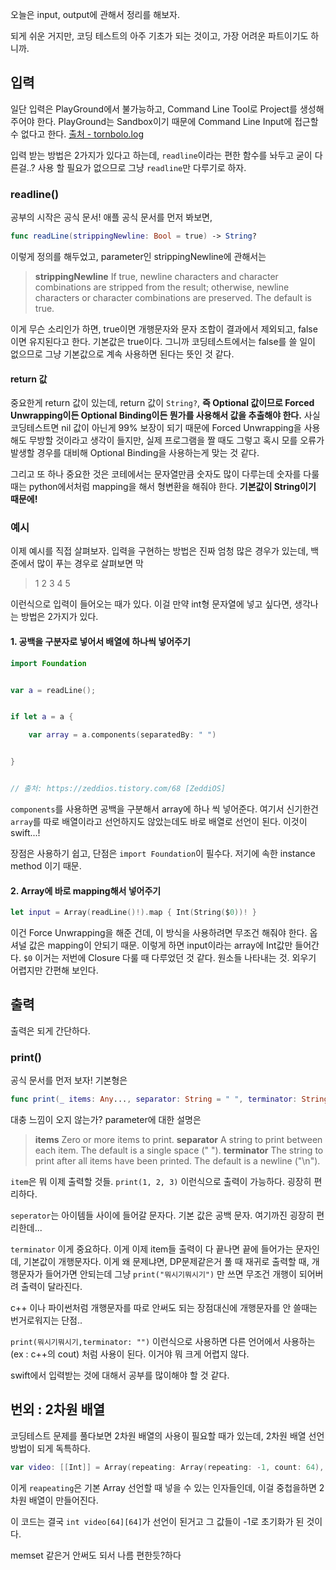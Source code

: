 오늘은 input, output에 관해서 정리를 해보자.

되게 쉬운 거지만, 코딩 테스트의 아주 기초가 되는 것이고, 가장 어려운 파트이기도 하니까.

## 입력

일단 입력은 PlayGround에서 불가능하고, Command Line Tool로 Project를 생성해 주어야 한다.
PlayGround는 Sandbox이기 때문에 Command Line Input에 접근할 수 없다고 한다.
[출처 - tornbolo.log](https://velog.io/@tornbolo/Swift-1-Swift-IO-Xcode에서-input-받기)

입력 받는 방법은 2가지가 있다고 하는데, `readline`이라는 편한 함수를 놔두고 굳이 다른걸..? 사용 할 필요가 없으므로 그냥 `readline`만 다루기로 하자.

### readline()

공부의 시작은 공식 문서! 애플 공식 문서를 먼저 봐보면,
```swift
func readLine(strippingNewline: Bool = true) -> String?
```
이렇게 정의를 해두었고,  parameter인 strippingNewline에 관해서는 
> **strippingNewline**
If true, newline characters and character combinations are stripped from the result; otherwise, newline characters or character combinations are preserved. The default is true.

이게 무슨 소리인가 하면, true이면 개행문자와 문자 조합이 결과에서 제외되고, false이면 유지된다고 한다. 기본값은 true이다.
그니까 코딩테스트에서는 false를 쓸 일이 없으므로 그냥 기본값으로 계속 사용하면 된다는 뜻인 것 같다.

#### return 값
중요한게 return 값이 있는데, return 값이 `String?`, **즉 Optional 값이므로 Forced Unwrapping이든 Optional Binding이든 뭔가를 사용해서 값을 추출해야 한다.**
사실 코딩테스트면 nil 값이 아닌게 99% 보장이 되기 때문에 Forced Unwrapping을 사용해도 무방할 것이라고 생각이 들지만, 실제 프로그램을 짤 때도 그렇고 혹시 모를 오류가 발생할 경우를 대비해 Optional Binding을 사용하는게 맞는 것 같다.

그리고 또 하나 중요한 것은 코테에서는 문자열만큼 숫자도 많이 다루는데 숫자를 다룰 때는 python에서처럼 mapping을 해서 형변환을 해줘야 한다. 
**기본값이 String이기 때문에!**

### 예시
이제 예시를 직접 살펴보자. 입력을 구현하는 방법은 진짜 엄청 많은 경우가 있는데, 백준에서 많이 푸는 경우로 살펴보면 막
> 1 2 3 4 5

이런식으로 입력이 들어오는 때가 있다.
이걸 만약 int형 문자열에 넣고 싶다면, 생각나는 방법은 2가지가 있다.

#### 1. 공백을 구분자로 넣어서 배열에 하나씩 넣어주기

```swift
import Foundation


var a = readLine();


if let a = a {

    var array = a.components(separatedBy: " ")


}


// 출처: https://zeddios.tistory.com/68 [ZeddiOS]
```
`components`를 사용하면 공백을 구분해서 array에 하나 씩 넣어준다.
여기서 신기한건 `array`를 따로 배열이라고 선언하지도 않았는데도 바로 배열로 선언이 된다. 이것이 swift...!

장점은 사용하기 쉽고, 단점은 `import Foundation`이 필수다. 저기에 속한 instance method 이기 때문.

#### 2. Array에 바로 mapping해서 넣어주기

```swift
let input = Array(readLine()!).map { Int(String($0))! }
```
이건 Force Unwrapping을 해준 건데, 이 방식을 사용하려면 무조건 해줘야 한다. 옵셔널 값은 mapping이 안되기 때문.
이렇게 하면 input이라는 array에 Int값만 들어간다. `$0` 이거는 저번에 Closure 다룰 때 다루었던 것 같다. 원소들 나타내는 것.
외우기 어렵지만 간편해 보인다.

## 출력

출력은 되게 간단하다.

### print()
공식 문서를 먼저 보자! 기본형은
```swift
func print(_ items: Any..., separator: String = " ", terminator: String = "\n")
``` 
대충 느낌이 오지 않는가? parameter에 대한 설명은

> **items**
Zero or more items to print.
**separator**
A string to print between each item. The default is a single space (" ").
**terminator**
The string to print after all items have been printed. The default is a newline ("\n").

`item`은 뭐 이제 출력할 것들. `print(1, 2, 3)` 이런식으로 출력이 가능하다. 굉장히 편리하다.

`seperator`는 아이템들 사이에 들어갈 문자다. 기본 값은 공백 문자.
여기까진 굉장히 편리한데...

`terminator` 이게 중요하다. 이게 이제 item들 출력이 다 끝나면 끝에 들어가는 문자인데, 기본값이 개행문자다. 이게 왜 문제냐면, DP문제같은거 풀 때 재귀로 출력할 때, 개행문자가 들어가면 안되는데 그냥 `print("뭐시기뭐시기")` 만 쓰면 무조건 개행이 되어버려 출력이 달라진다.

c++ 이나 파이썬처럼 개행문자를 따로 안써도 되는 장점대신에 개행문자를 안 쓸때는 번거로워지는 단점..

`print(뭐시기뭐시기,terminator: "")` 이런식으로 사용하면 다른 언어에서 사용하는(ex : c++의 cout) 처럼 사용이 된다. 이거야 뭐 크게 어렵지 않다.

swift에서 입력받는 것에 대해서 공부를 많이해야 할 것 같다.

## 번외 : 2차원 배열

코딩테스트 문제를 풀다보면 2차원 배열의 사용이 필요할 때가 있는데, 2차원 배열 선언 방법이 되게 독특하다.

```swift
var video: [[Int]] = Array(repeating: Array(repeating: -1, count: 64), count: 64)
```
이게 `reapeating`은 기본 Array 선언할 때 넣을 수 있는 인자들인데, 이걸 중첩을하면 2차원 배열이 만들어진다.

이 코드는 결국 `int video[64][64]`가 선언이 된거고 그 값들이 -1로 초기화가 된 것이다.

memset 같은거 안써도 되서 나름 편한듯?하다


